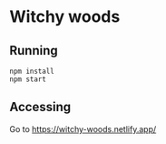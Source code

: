 # Witchy woods

## Running

```
npm install
npm start
```

## Accessing

Go to https://witchy-woods.netlify.app/

